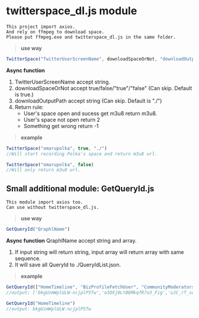 # twitterspace_dl.js module

```
This project import axios.
And rely on ffmpeg to download space.
Please put ffmpeg.exe and twitterspace_dl.js in the same folder.
```

> **use way**

```javascript
TwitterSpace("TwitterUserScreenName", downloadSpaceOrNot, "downloadOutputPath")
```
**Async function**

1. TwitterUserScreenName accept string.
2. downloadSpaceOrNot accept true/false/"true"/"false" (Can skip. Default is true.)
3. downloadOutputPath accept string (Can skip. Default is "./")
4. Return rule: 
   - User's space open and sucess get m3u8 return m3u8.
   - User's space not open return 2
   - Something get wrong return -1

> **example**
```javascript
TwitterSpace("omarupolka", true, "./")
//Will start recording Polka's space and return m3u8 url.

TwitterSpace("omarupolka", false)
//Will only return m3u8 url.
```
## Small additional module: GetQueryId.js
```
This module import axios too.
Can use without twitterspace_dl.js.
```
> **use way**

```javascript
GetQueryId("QraphlName")
```
**Async function**
QraphlName accept string and array.
1. If input string will return string, input array will return array with same sequence.
2. It will save all QueryId to ./QueryIdList.json.
> **example**
```javascript
GetQueryId(["HomeTimeline", "BizProfileFetchUser", "CommunityModeratorsTimeline"])
//output: ['bkgUzmWplULW-ncjplP5Tw','o3OXj0LtB6MkqfR7o3_Fig','uJC_rT_soX7ePpHF9hXnpw']

GetQueryId("HomeTimeline")
//output: bkgUzmWplULW-ncjplP5Tw
```
